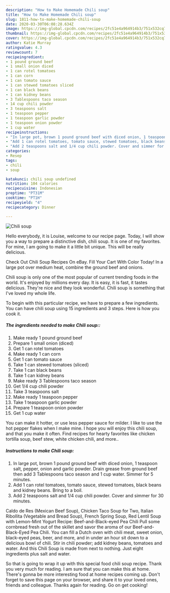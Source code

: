 ```yaml
---
description: "How to Make Homemade Chili soup"
title: "How to Make Homemade Chili soup"
slug: 1811-how-to-make-homemade-chili-soup
date: 2020-03-30T06:08:28.634Z
image: https://img-global.cpcdn.com/recipes/2fc51e4a964914b3/751x532cq70/chili-soup-recipe-main-photo.jpg
thumbnail: https://img-global.cpcdn.com/recipes/2fc51e4a964914b3/751x532cq70/chili-soup-recipe-main-photo.jpg
cover: https://img-global.cpcdn.com/recipes/2fc51e4a964914b3/751x532cq70/chili-soup-recipe-main-photo.jpg
author: Katie Murray
ratingvalue: 4.3
reviewcount: 7
recipeingredient:
- 1 pound ground beef
- 1 small onion diced
- 1 can rotel tomatoes
- 1 can corn
- 1 can tomato sauce
- 1 can stewed tomatoes sliced
- 1 can black beans
- 1 can kidney beans
- 3 Tablespoons taco season
- 14 cup chili powder
- 3 teaspoons salt
- 1 teaspoon pepper
- 1 teaspoon garlic powder
- 1 teaspoon onion powder
- 1 cup water
recipeinstructions:
- "In large pot, brown 1 pound ground beef with diced onion, 1 teaspoon salt, pepper, onion and garlic powder. Drain grease from ground beef then add 3 Tablespoons taco season and 1 cup water. Simmer for 5 minutes."
- "Add 1 can rotel tomatoes, tomato sauce, stewed tomatoes, black beans and kidney beans. Bring to a boil."
- "Add 2 teaspoons salt and 1/4 cup chili powder. Cover and simmer for 30 minutes."
categories:
- Resep
tags:
- chili
- soup

katakunci: chili soup undefined
nutrition: 104 calories
recipecuisine: Indonesian
preptime: "PT31M"
cooktime: "PT1H"
recipeyield: "4"
recipecategory: Dinner

---
```



![Chili soup](https://img-global.cpcdn.com/recipes/2fc51e4a964914b3/751x532cq70/chili-soup-recipe-main-photo.jpg)

Hello everybody, it is Louise, welcome to our recipe page. Today, I will show you a way to prepare a distinctive dish, chili soup. It is one of my favorites. For mine, I am going to make it a little bit unique. This will be really delicious.

Check Out Chili Soup Recipes On eBay. Fill Your Cart With Color Today! In a large pot over medium heat, combine the ground beef and onions.

Chili soup is only one of the most popular of current trending foods in the world. It's enjoyed by millions every day. It is easy, it is fast, it tastes delicious. They're nice and they look wonderful. Chili soup is something that I've loved my whole life.


To begin with this particular recipe, we have to prepare a few ingredients. You can have chili soup using 15 ingredients and 3 steps. Here is how you cook it.

##### The ingredients needed to make Chili soup::

1. Make ready 1 pound ground beef
1. Prepare 1 small onion (diced)
1. Get 1 can rotel tomatoes
1. Make ready 1 can corn
1. Get 1 can tomato sauce
1. Take 1 can stewed tomatoes (sliced)
1. Take 1 can black beans
1. Take 1 can kidney beans
1. Make ready 3 Tablespoons taco season
1. Get 1/4 cup chili powder
1. Take 3 teaspoons salt
1. Make ready 1 teaspoon pepper
1. Take 1 teaspoon garlic powder
1. Prepare 1 teaspoon onion powder
1. Get 1 cup water


You can make it hotter, or use less pepper sauce for milder. I like to use the hot pepper flakes when I make mine. I hope you will enjoy this chili soup, and that you make it often. Find recipes for hearty favorites like chicken tortilla soup, beef stew, white chicken chili, and more.. 

##### Instructions to make Chili soup:

1. In large pot, brown 1 pound ground beef with diced onion, 1 teaspoon salt, pepper, onion and garlic powder. Drain grease from ground beef then add 3 Tablespoons taco season and 1 cup water. Simmer for 5 minutes.
1. Add 1 can rotel tomatoes, tomato sauce, stewed tomatoes, black beans and kidney beans. Bring to a boil.
1. Add 2 teaspoons salt and 1/4 cup chili powder. Cover and simmer for 30 minutes.


Caldo de Res (Mexican Beef Soup), Chicken Taco Soup for Two, Italian Ribollita (Vegetable and Bread Soup), French Spring Soup, Red Lentil Soup with Lemon-Mint Yogurt Recipe: Beef-and-Black-eyed Pea Chili Pull some cornbread fresh out of the skillet and savor the aroma of our Beef-and-Black-Eyed Pea Chili. You can fill a Dutch oven with chili meat, sweet onion, black-eyed peas, beer, and more, and in under an hour sit down to a delicious bowl of chili. Stir in chili powder; add kidney beans, tomatoes and water. And this Chili Soup is made from next to nothing. Just eight ingredients plus salt and water. 

So that is going to wrap it up with this special food chili soup recipe. Thank you very much for reading. I am sure that you can make this at home. There's gonna be more interesting food at home recipes coming up. Don't forget to save this page on your browser, and share it to your loved ones, friends and colleague. Thanks again for reading. Go on get cooking!
